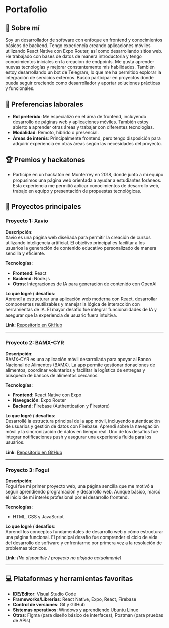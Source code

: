 # Portafolio

## 🧑 Sobre mí
Soy un desarrollador de software con enfoque en frontend y conocimientos básicos de backend. Tengo experiencia creando aplicaciones móviles utilizando React Native con Expo Router, así como desarrollando sitios web. He trabajado con bases de datos de manera introductoria y tengo conocimientos iniciales en la creación de endpoints. Me gusta aprender nuevas tecnologías y mejorar constantemente mis habilidades. También estoy desarrollando un bot de Telegram, lo que me ha permitido explorar la integración de servicios externos. Busco participar en proyectos donde pueda seguir creciendo como desarrollador y aportar soluciones prácticas y funcionales.

## 🔎 Preferencias laborales
- **Rol preferido**: Me especializo en el área de frontend, incluyendo desarrollo de páginas web y aplicaciones móviles. También estoy abierto a aprender otras áreas y trabajar con diferentes tecnologías.
- **Modalidad**: Remoto, híbrido o presencial.
- **Áreas de interés**: Principalmente frontend, pero tengo disposición para adquirir experiencia en otras áreas según las necesidades del proyecto.

## 🏆 Premios y hackatones
- Participé en un hackatón en Monterrey en 2018, donde junto a mi equipo propusimos una página web orientada a ayudar a estudiantes foráneos. Esta experiencia me permitió aplicar conocimientos de desarrollo web, trabajo en equipo y presentación de propuestas tecnológicas.

## 🔨 Proyectos principales

### Proyecto 1: Xavio
**Descripción**:  
Xavio es una página web diseñada para permitir la creación de cursos utilizando inteligencia artificial. El objetivo principal es facilitar a los usuarios la generación de contenido educativo personalizado de manera sencilla y eficiente.

**Tecnologías**:
- **Frontend**: React
- **Backend**: Node.js
- **Otros**: Integraciones de IA para generación de contenido con OpenAI

**Lo que logré / desafíos**:  
Aprendí a estructurar una aplicación web moderna con React, desarrollar componentes reutilizables y manejar la lógica de interacción con herramientas de IA. El mayor desafío fue integrar funcionalidades de IA y asegurar que la experiencia de usuario fuera intuitiva.

**Link**: [Repositorio en GitHub](https://github.com/Sign0ret/xavio)

---

### Proyecto 2: BAMX-CYR
**Descripción**:  
BAMX-CYR es una aplicación móvil desarrollada para apoyar al Banco Nacional de Alimentos (BAMX). La app permite gestionar donaciones de alimentos, coordinar voluntarios y facilitar la logística de entregas y búsqueda de bancos de alimentos cercanos.

**Tecnologías**:
- **Frontend**: React Native con Expo
- **Navegación**: Expo Router
- **Backend**: Firebase (Authentication y Firestore)

**Lo que logré / desafíos**:  
Desarrollé la estructura principal de la app móvil, incluyendo autenticación de usuarios y gestión de datos con Firebase. Aprendí sobre la navegación móvil y la sincronización de datos en tiempo real. Uno de los desafíos fue integrar notificaciones push y asegurar una experiencia fluida para los usuarios.

**Link**: [Repositorio en GitHub](https://github.com/Mart4725/BAMX-CYR)

---

### Proyecto 3: Fogui
**Descripción**:  
Fogui fue mi primer proyecto web, una página sencilla que me motivó a seguir aprendiendo programación y desarrollo web. Aunque básico, marcó el inicio de mi interés profesional por el desarrollo frontend.

**Tecnologías**:
- HTML, CSS y JavaScript

**Lo que logré / desafíos**:  
Aprendí los conceptos fundamentales de desarrollo web y cómo estructurar una página funcional. El principal desafío fue comprender el ciclo de vida del desarrollo de software y enfrentarme por primera vez a la resolución de problemas técnicos.

**Link**: *(No disponible / proyecto no alojado actualmente)*

---

## 💻 Plataformas y herramientas favoritas
- **IDE/Editor**: Visual Studio Code
- **Frameworks/Librerías**: React Native, Expo, React, Firebase
- **Control de versiones**: Git y GitHub
- **Sistemas operativos**: Windows y aprendiendo Ubuntu Linux
- **Otros**: Figma (para diseño básico de interfaces), Postman (para pruebas de APIs)
